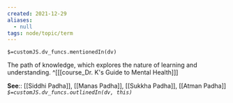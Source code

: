 ```yaml
---
created: 2021-12-29 
aliases:
  - null
tags: node/topic/term
---
```

`$=customJS.dv_funcs.mentionedIn(dv)`

The path of knowledge, which explores the nature of learning and understanding.
 ^[[[course_Dr. K's Guide to Mental Health]]]

**See**:: [[Siddhi Padha]], [[Manas Padha]], [[Sukkha Padha]], [[Atman Padha]]
*`$=customJS.dv_funcs.outlinedIn(dv, this)`*